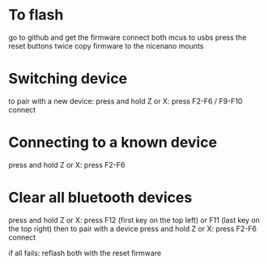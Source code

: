 # To flash

go to github and get the firmware
connect both mcus to usbs
press the reset buttons twice
copy firmware to the nicenano mounts

# Switching device

to pair with a new device: 
press and hold Z or X: press F2-F6 / F9-F10
connect

# Connecting to a known device

press and hold Z or X: press F2-F6

# Clear all bluetooth devices

press and hold Z or X: press F12 (first key on the top left) or F11 (last key on the top right)
then to pair with a device
press and hold Z or X: press F2-F6
connect

if all fails:
reflash both with the reset firmware

